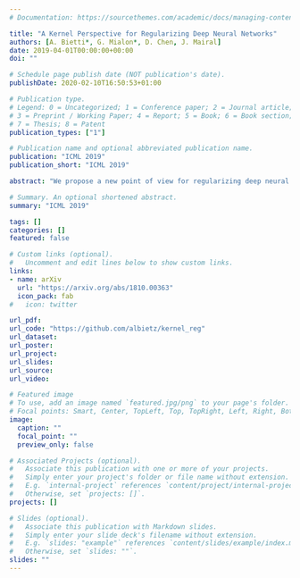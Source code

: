 ```yaml
---
# Documentation: https://sourcethemes.com/academic/docs/managing-content/

title: "A Kernel Perspective for Regularizing Deep Neural Networks"
authors: [A. Bietti*, G. Mialon*, D. Chen, J. Mairal]
date: 2019-04-01T00:00:00+00:00
doi: ""

# Schedule page publish date (NOT publication's date).
publishDate: 2020-02-10T16:50:53+01:00

# Publication type.
# Legend: 0 = Uncategorized; 1 = Conference paper; 2 = Journal article;
# 3 = Preprint / Working Paper; 4 = Report; 5 = Book; 6 = Book section;
# 7 = Thesis; 8 = Patent
publication_types: ["1"]

# Publication name and optional abbreviated publication name.
publication: "ICML 2019"
publication_short: "ICML 2019" 

abstract: "We propose a new point of view for regularizing deep neural networks by using the norm of a reproducing kernel Hilbert space (RKHS). Even though this norm cannot be computed, it admits upper and lower approximations leading to various practical strategies. Specifically, this perspective (i) provides a common umbrella for many existing regularization principles, including spectral norm and gradient penalties, or adversarial training, (ii) leads to new effective regularization penalties, and (iii) suggests hybrid strategies combining lower and upper bounds to get better approximations of the RKHS norm. We experimentally show this approach to be effective when learning on small datasets, or to obtain adversarially robust models."

# Summary. An optional shortened abstract.
summary: "ICML 2019"

tags: []
categories: []
featured: false

# Custom links (optional).
#   Uncomment and edit lines below to show custom links.
links:
- name: arXiv 
  url: "https://arxiv.org/abs/1810.00363"
  icon_pack: fab
#   icon: twitter

url_pdf:
url_code: "https://github.com/albietz/kernel_reg"
url_dataset:
url_poster:
url_project:
url_slides:
url_source:
url_video:

# Featured image
# To use, add an image named `featured.jpg/png` to your page's folder. 
# Focal points: Smart, Center, TopLeft, Top, TopRight, Left, Right, BottomLeft, Bottom, BottomRight.
image:
  caption: ""
  focal_point: ""
  preview_only: false

# Associated Projects (optional).
#   Associate this publication with one or more of your projects.
#   Simply enter your project's folder or file name without extension.
#   E.g. `internal-project` references `content/project/internal-project/index.md`.
#   Otherwise, set `projects: []`.
projects: []

# Slides (optional).
#   Associate this publication with Markdown slides.
#   Simply enter your slide deck's filename without extension.
#   E.g. `slides: "example"` references `content/slides/example/index.md`.
#   Otherwise, set `slides: ""`.
slides: ""
---
```

